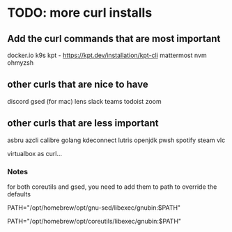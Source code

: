 # TODO: more curl installs

## Add the curl commands that are most important

docker.io
k9s
kpt - https://kpt.dev/installation/kpt-cli
mattermost
nvm
ohmyzsh

## other curls that are nice to have

discord
gsed (for mac)
lens
slack
teams
todoist
zoom

## other curls that are less important

asbru
azcli
calibre
golang
kdeconnect
lutris
openjdk
pwsh
spotify
steam
vlc

virtualbox as curl...

### Notes

for both coreutils and gsed, you need to add them to path to override the defaults

PATH="/opt/homebrew/opt/gnu-sed/libexec/gnubin:$PATH"

PATH="/opt/homebrew/opt/coreutils/libexec/gnubin:$PATH"
